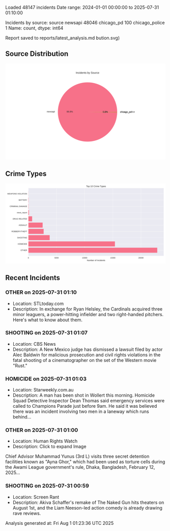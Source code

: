 
Loaded 48147 incidents
Date range: 2024-01-01 00:00:00 to 2025-07-31 01:10:00

Incidents by source:
source
newsapi           48046
chicago_pd          100
chicago_police        1
Name: count, dtype: int64

Report saved to reports/latest_analysis.md
bution.svg)

## Source Distribution
![Source Distribution](images/source_distribution.svg)

## Crime Types
![Crime Types](images/crime_types.svg)

## Recent Incidents

### OTHER on 2025-07-31 01:10
- Location: STLtoday.com
- Description: In exchange for Ryan Helsley, the Cardinals acquired three minor leaguers, a power-hitting infielder and two right-handed pitchers. Here's what to know about them.


### SHOOTING on 2025-07-31 01:07
- Location: CBS News
- Description: A New Mexico judge has dismissed a lawsuit filed by actor Alec Baldwin for malicious prosecution and civil rights violations in the fatal shooting of a cinematographer on the set of the Western movie "Rust."


### HOMICIDE on 2025-07-31 01:03
- Location: Starweekly.com.au
- Description: A man has been shot in Wollert this morning. Homicide Squad Detective Inspector Dean Thomas said emergency services were called to Champions Parade just before 9am. He said it was believed there was an incident involving two men in a laneway which runs behind…


### OTHER on 2025-07-31 01:00
- Location: Human Rights Watch
- Description: Click to expand Image
 



 
 
 

 
 
 
 
 Chief Advisor Muhammad Yunus (3rd L) visits three secret detention facilities known as "Ayna Ghor," which had been used as torture cells during the Awami League government's rule, Dhaka, Bangladesh, February 12, 2025…


### SHOOTING on 2025-07-31 00:59
- Location: Screen Rant
- Description: Akiva Schaffer's remake of The Naked Gun hits theaters on August 1st, and the Liam Neeson-led action comedy is already drawing rave reviews.

Analysis generated at: Fri Aug  1 01:23:36 UTC 2025
